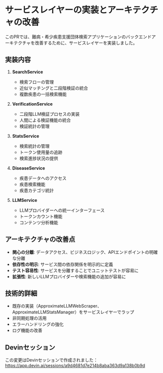 # サービスレイヤーの実装とアーキテクチャの改善

このPRでは、難病・希少疾患支援団体検索アプリケーションのバックエンドアーキテクチャを改善するために、サービスレイヤーを実装しました。

## 実装内容

1. **SearchService**
   - 検索フローの管理
   - 近似マッチングと二段階検証の統合
   - 複数疾患の一括検索機能

2. **VerificationService**
   - 二段階LLM検証プロセスの実装
   - 人間による検証機能の統合
   - 検証統計の管理

3. **StatsService**
   - 検索統計の管理
   - トークン使用量の追跡
   - 検索進捗状況の提供

4. **DiseaseService**
   - 疾患データへのアクセス
   - 疾患検索機能
   - 疾患カテゴリ統計

5. **LLMService**
   - LLMプロバイダーへの統一インターフェース
   - トークンカウント機能
   - コンテンツ分析機能

## アーキテクチャの改善点

- **関心の分離**: データアクセス、ビジネスロジック、APIエンドポイントの明確な分離
- **依存性の明示**: サービス間の依存関係を明示的に定義
- **テスト容易性**: サービスを分離することでユニットテストが容易に
- **拡張性**: 新しいLLMプロバイダーや検索機能の追加が容易に

## 技術的詳細

- 既存の実装（ApproximateLLMWebScraper、ApproximateLLMStatsManager）をサービスレイヤーでラップ
- 非同期処理の活用
- エラーハンドリングの強化
- ログ機能の改善

## Devinセッション

この変更はDevinセッションで作成されました：
https://app.devin.ai/sessions/a9d4681d7e214b8aba363d9a138b0b9d
